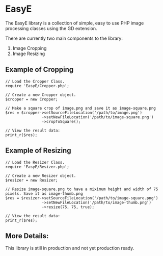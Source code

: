 EasyE
============

The EasyE library is a collection of simple, easy to use PHP image processing classes using the GD extension.

There are currently two main components to the library:

1.  Image Cropping
2.  Image Resizing

Example of Cropping
-------------------------
<pre><code>// Load the Cropper Class.
require 'EasyE/Cropper.php';

// Create a new Cropper object.
$cropper = new Cropper;

// Make a square crop of image.png and save it as image-square.png
$res = $cropper->setSourceFileLocation('/path/to/image.png')
                ->setNewFileLocation('/path/to/image-square.png')
                ->cropToSquare();  
                
// View the result data:
print_r($res);</code></pre>

Example of Resizing
-------------------------
<pre><code>// Load the Resizer Class.
require 'EasyE/Resizer.php';

// Create a new Resizer object.
$resizer = new Resizer;

// Resize image-square.png to have a miximum height and width of 75 pixels. Save it as image-thumb.png
$res = $resizer->setSourceFileLocation('/path/to/image-square.png')
                ->setNewFileLocation('/path/to/image-thumb.png')
                ->resize(75, 75, true);  
                
// View the result data:
print_r($res);</code></pre>

More Details:
-------------------------
This library is still in production and not yet production ready.